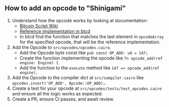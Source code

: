 ## How to add an opcode to "Shinigami"

1. Understand how the opcode works by looking at documentation:
   * [Bitcoin Script Wiki](https://en.bitcoin.it/wiki/Script)
   * [Reference implementation in btcd](https://github.com/btcsuite/btcd/blob/b161cd6a199b4e35acec66afc5aad221f05fe1e3/txscript/opcode.go#L312)
   * In btcd find the function that matches the last element in `opcodeArray` for the specified opcode, that will be the reference implementation.
1. Add the Opcode to `src/opcodes/opcodes.cairo`.
   * Add the Opcode byte const like `pub const OP_ADD: u8 = 147;`
   * Create the function implementing the opcode like `fn opcode_add(ref engine: Engine) {`
   * Add the function to the `execute` method like `147 => opcode_add(ref engine),`
1. Add the Opcode to the compiler dict at `src/compiler.cairo` like `opcodes.insert('OP_ADD', Opcode::OP_ADD);`.
1. Create a test for your opcode at `src/opcodes/tests/test_opcodes.cairo` and ensure all the logic works as expected.
1. Create a PR, ensure CI passes, and await review.
